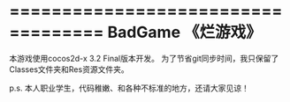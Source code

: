 ===================================
        BadGame 《烂游戏》
===================================
本游戏使用cocos2d-x 3.2 Final版本开发。
为了节省git同步时间，我只保留了Classes文件夹和Res资源文件夹。

p.s. 本人职业学生，代码稚嫩、和各种不标准的地方，还请大家见谅！
